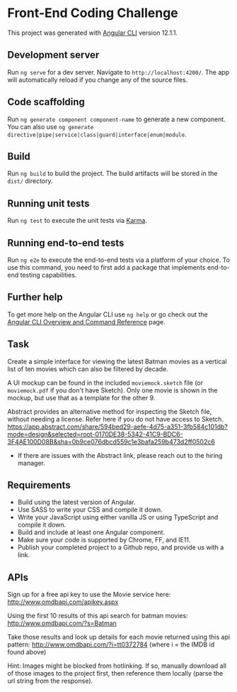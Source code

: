 # Front-End Coding Challenge

This project was generated with [Angular CLI](https://github.com/angular/angular-cli) version 12.1.1.

## Development server

Run `ng serve` for a dev server. Navigate to `http://localhost:4200/`. The app will automatically reload if you change any of the source files.

## Code scaffolding

Run `ng generate component component-name` to generate a new component. You can also use `ng generate directive|pipe|service|class|guard|interface|enum|module`.

## Build

Run `ng build` to build the project. The build artifacts will be stored in the `dist/` directory.

## Running unit tests

Run `ng test` to execute the unit tests via [Karma](https://karma-runner.github.io).

## Running end-to-end tests

Run `ng e2e` to execute the end-to-end tests via a platform of your choice. To use this command, you need to first add a package that implements end-to-end testing capabilities.

## Further help

To get more help on the Angular CLI use `ng help` or go check out the [Angular CLI Overview and Command Reference](https://angular.io/cli) page.

## Task

Create a simple interface for viewing the latest Batman movies as a vertical list of ten movies which can also be filtered by decade.

A UI mockup can be found in the included `moviemock.sketch` file (or `moviemock.pdf` if you don't have Sketch).
Only one movie is shown in the mockup, but use that as a template for the other 9.

Abstract provides an alternative method for inspecting the Sketch file, without needing a license. Refer here if you do not have access to Sketch.
https://app.abstract.com/share/594bed29-aefe-4d75-a351-3fb584c101db?mode=design&selected=root-0170DE38-5342-41C9-BDC6-3F4AE100D08B&sha=0b9ce076dbcd559c1e3bafa259b473d2ff0502c6

* If there are issues with the Abstract link, please reach out to the hiring manager.

## Requirements
* Build using the latest version of Angular.
* Use SASS to write your CSS and compile it down.
* Write your JavaScript using either vanilla JS or using TypeScript and compile it down.
* Build and include at least one Angular component.
* Make sure your code is supported by Chrome, FF, and IE11.
* Publish your completed project to a Github repo, and provide us with a link.

## APIs

Sign up for a free api key to use the Movie service here:
http://www.omdbapi.com/apikey.aspx

Using the first 10 results of this api search for batman movies:
http://www.omdbapi.com/?s=Batman

Take those results and look up details for each movie returned using this api pattern:
http://www.omdbapi.com/?i=tt0372784 (where i = the IMDB id found above)

Hint: Images might be blocked from hotlinking. If so, manually download all of those images to the project first, then reference them locally (parse the url string from the response).
